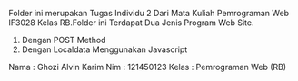 Folder ini merupakan Tugas Individu 2 Dari Mata Kuliah Pemrograman Web IF3028 Kelas RB.Folder ini Terdapat Dua Jenis Program Web Site.
1. Dengan POST Method
2. Dengan Localdata Menggunakan Javascript

Nama : Ghozi Alvin Karim 
Nim : 121450123 
Kelas : Pemrograman Web (RB)
